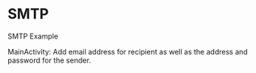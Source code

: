 SMTP
====

SMTP Example

MainActivity: Add email address for recipient as well as the address and password for the sender.
